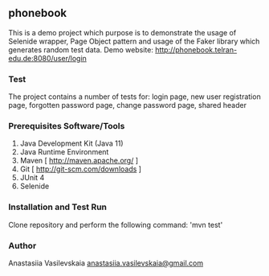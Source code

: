 ## phonebook

This is a demo project which purpose is to demonstrate the usage of Selenide wrapper, Page Object pattern and usage of the Faker library which generates random test data. 
Demo website: http://phonebook.telran-edu.de:8080/user/login

### Test

The project contains a number of tests for:
login page, new user registration page, forgotten password page, change password page, shared header

### Prerequisites Software/Tools

1. Java Development Kit (Java 11)
2. Java Runtime Environment
3. Maven [ http://maven.apache.org/ ]
4. Git [ http://git-scm.com/downloads ]
5. JUnit 4
6. Selenide

### Installation and Test Run

Clone repository and perform the following command:
'mvn test'

### Author

Anastasiia Vasilevskaia anastasiia.vasilevskaia@gmail.com
